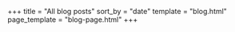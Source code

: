 +++
title = "All blog posts"
sort_by = "date"
template = "blog.html"
page_template = "blog-page.html"
+++
